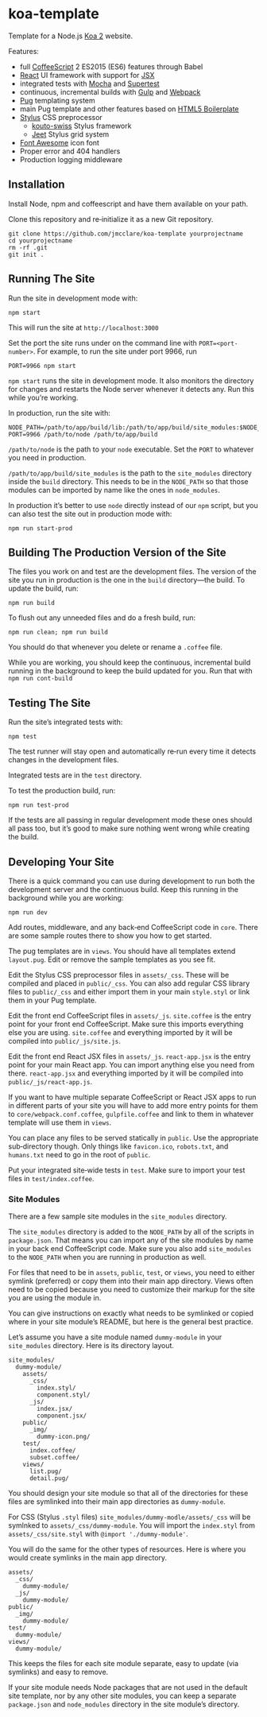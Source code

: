 # koa-template #

Template for a Node.js [Koa 2](http://koajs.com/) website.

Features:

* full [CoffeeScript](http://coffeescript.org/) 2 ES2015 (ES6) features through Babel
* [React](https://reactjs.org/) UI framework with support for [JSX](https://reactjs.org/docs/introducing-jsx.html)
* integrated tests with [Mocha](https://mochajs.org/) and [Supertest](https://github.com/visionmedia/supertest)
* continuous, incremental builds with [Gulp](https://gulpjs.com/) and [Webpack](https://webpack.js.org/)
* [Pug](https://pugjs.org/api/getting-started.html) templating system
* main Pug template and other features based on [HTML5 Boilerplate](https://html5boilerplate.com/)
* [Stylus](http://stylus-lang.com/) CSS preprocessor
  - [kouto-swiss](http://kouto-swiss.io/) Stylus framework
  - [Jeet](https://jeet.gs/) Stylus grid system
* [Font Awesome](https://fontawesome.com/) icon font
* Proper error and 404 handlers
* Production logging middleware


## Installation ##

Install Node, npm and coffeescript and have them available on your path.

Clone this repository and re‐initialize it as a new Git repository.

    git clone https://github.com/jmcclare/koa-template yourprojectname
    cd yourprojectname
    rm -rf .git
    git init .


## Running The Site ##

Run the site in development mode with:

    npm start

This will run the site at `http://localhost:3000`

Set the port the site runs under on the command line with `PORT=<port-number>`.
For example, to run the site under port 9966, run

    PORT=9966 npm start

`npm start` runs the site in development mode. It also monitors the directory
for changes and restarts the Node server whenever it detects any. Run this
while you’re working.

In production, run the site with:

    NODE_PATH=/path/to/app/build/lib:/path/to/app/build/site_modules:$NODE_PATH PORT=9966 /path/to/node /path/to/app/build

`/path/to/node` is the path to your `node` executable. Set the `PORT` to
whatever you need in production.

`/path/to/app/build/site_modules` is the path to the `site_modules` directory
inside the `build` directory. This needs to be in the `NODE_PATH` so that those
modules can be imported by name like the ones in `node_modules`.

In production it’s better to use `node` directly instead of our `npm` script,
but you can also test the site out in production mode with:

    npm run start-prod


## Building The Production Version of the Site ##

The files you work on and test are the development files. The version of the
site you run in production is the one in the `build` directory—the build. To
update the build, run:

    npm run build

To flush out any unneeded files and do a fresh build, run:

    npm run clean; npm run build

You should do that whenever you delete or rename a `.coffee` file.

While you are working, you should keep the continuous, incremental build
running in the background to keep the build updated for you. Run that with `npm
run cont-build`


## Testing The Site ##

Run the site’s integrated tests with:

    npm test

The test runner will stay open and automatically re‐run every time it detects
changes in the development files.

Integrated tests are in the `test` directory.

To test the production build, run:

    npm run test-prod

If the tests are all passing in regular development mode these ones should all
pass too, but it’s good to make sure nothing went wrong while creating the
build.


## Developing Your Site ##

There is a quick command you can use during development to run both the
development server and the continuous build. Keep this running in the
background while you are working:

    npm run dev

Add routes, middleware, and any back‐end CoffeeScript code in `core`. There are
some sample routes there to show you how to get started.

The pug templates are in `views`. You should have all templates extend
`layout.pug`. Edit or remove the sample templates as you see fit.

Edit the Stylus CSS preprocessor files in `assets/_css`. These will be compiled
and placed in `public/_css`. You can also add regular CSS library files to
`public/_css` and either import them in your main `style.styl` or link them in
your Pug template.

Edit the front end CoffeeScript files in `assets/_js`. `site.coffee` is the
entry point for your front end CoffeeScript. Make sure this imports everything
else you are using. `site.coffee` and everything imported by it will be
compiled into `public/_js/site.js`.

Edit the front end React JSX files in `assets/_js`. `react-app.jsx` is the
entry point for your main React app. You can import anything else you need from
there. `react-app.jsx` and everything imported by it will be compiled into
`public/_js/react-app.js`.

If you want to have multiple separate CoffeeScript or React JSX apps to run in
different parts of your site you will have to add more entry points for them to
`core/webpack.conf.coffee`, `gulpfile.coffee` and link to them in whatever
template will use them in `views`.

You can place any files to be served statically in `public`. Use the
appropriate sub‐directory though. Only things like `favicon.ico`, `robots.txt`,
and `humans.txt` need to go in the root of `public`.

Put your integrated site‐wide tests in `test`. Make sure to import your test
files in `test/index.coffee`.

### Site Modules ###

There are a few sample site modules in the `site_modules` directory.

The `site_modules` directory is added to the `NODE_PATH` by all of the scripts
in `package.json`. That means you can import any of the site modules by name in
your back end CoffeeScript code. Make sure you also add `site_modules` to the
`NODE_PATH` when you are running in production as well.

For files that need to be in `assets`, `public`, `test`, or `views`, you need
to either symlink (preferred) or copy them into their main app directory. Views
often need to be copied because you need to customize their markup for the site
you are using the module in.

You can give instructions on exactly what needs to be symlinked or copied where
in your site module’s README, but here is the general best practice.

Let’s assume you have a site module named `dummy-module` in your `site_modules`
directory. Here is its directory layout.

    site_modules/
      dummy-module/
        assets/
          _css/
            index.styl/
            component.styl/
          _js/
            index.jsx/
            component.jsx/
        public/
          _img/
            dummy-icon.png/
        test/
          index.coffee/
          subset.coffee/
        views/
          list.pug/
          detail.pug/

You should design your site module so that all of the directories for these
files are symlinked into their main app directories as `dummy-module`.

For CSS (Stylus `.styl` files) `site_modules/dummy-modle/assets/_css` will be
symlnked to `assets/_css/dummy-module`. You will import the `index.styl` from
`assets/_css/site.styl` with `@import './dummy-module'`.

You will do the same for the other types of resources. Here is where you would
create symlinks in the main app directory.

    assets/
      _css/
        dummy-module/
      _js/
        dummy-module/
    public/
      _img/
        dummy-module/
    test/
      dummy-module/
    views/
      dummy-module/

This keeps the files for each site module separate, easy to update (via
symlinks) and easy to remove.

If your site module needs Node packages that are not used in the default site
template, nor by any other site modules, you can keep a separate `package.json`
and `node_modules` directory in the site module’s directory.
